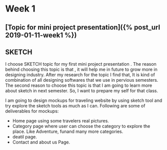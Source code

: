 # Week 1
## [Topic for mini project presentation]({% post_url 2019-01-11-week1 %})

## SKETCH


I choose SKETCH  topic for my first mini project presentation . The reason behind choosing this topic is that , it will help me in future to grow more in designing industry. After my research for the topic I find that, It is kind of combination of all designing softwares that we use in pervious semesters.  The second reason to choose this topic is that I am going to learn more about sketch in next semester. So, I want to prepare my self for that class.

I am going to design mockups for traveling website by using sketch tool and try explore the sketch tools as much as I can. Following are some of deliverables for mockups:

* Home page using some travelers real pictures.
* Category page where user can choose the category to explore the place. Like Adventure, funand many more categories.
* deatil page.
* Contact and about us Page.

